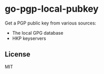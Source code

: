# go-pgp-local-pubkey

Get a PGP public key from various sources:
* The local GPG database
* HKP keyservers

## License

MIT
